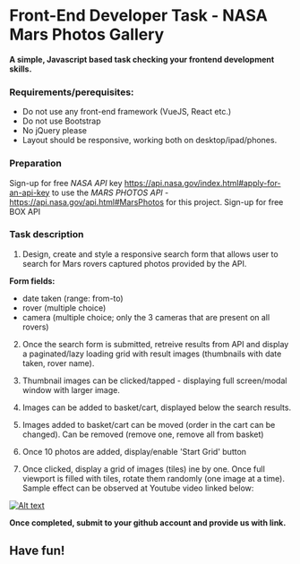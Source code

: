 # Front-End Developer Task -  NASA Mars Photos Gallery

**A simple, Javascript based task checking your frontend development skills.** 



### Requirements/perequisites:
* Do not use any front-end framework (VueJS, React etc.)
* Do not use Bootstrap
* No jQuery please
* Layout should be responsive, working both on desktop/ipad/phones.



### Preparation
Sign-up for free *NASA API* key https://api.nasa.gov/index.html#apply-for-an-api-key
to use the *MARS PHOTOS API* - https://api.nasa.gov/api.html#MarsPhotos for this project.
Sign-up for free BOX API




### Task description
1. Design, create and style a responsive search form that allows user to search for Mars rovers captured photos provided by the API.

**Form fields:**
* date taken (range: from-to)
* rover (multiple choice)
* camera (multiple choice; only the 3 cameras that are present on all rovers)


2. Once the search form is submitted, retreive results from API and display a paginated/lazy loading grid with result images (thumbnails with date taken, rover name).

3. Thumbnail images can be clicked/tapped - displaying full screen/modal window with larger image.

4. Images can be added to basket/cart, displayed below the search results.

5. Images added to basket/cart can be moved (order in the cart can be changed). Can be removed (remove one, remove all from basket)

6. Once 10 photos are added, display/enable 'Start Grid' button

7. Once clicked, display a grid of images (tiles) ine by one. Once full viewport is filled with tiles, rotate them randomly (one image at a time). Sample effect can be observed at Youtube video linked below:

[![Alt text](https://img.youtube.com/vi/peudGV9jbAE/0.jpg)](https://www.youtube.com/watch?v=peudGV9jbAE)




**Once completed, submit to your github account and provide us with link.**

## Have fun!
